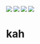 <tests>![](https://img.shields.io/badge/tests-passing-green)
![](https://img.shields.io/badge/Lua-2C2D72?logo=lua&logoColor=white)
![](https://img.shields.io/badge/purpose-xai-yellow)
![](https://img.shields.io/badge/purpose-optimization-blue)
# kah